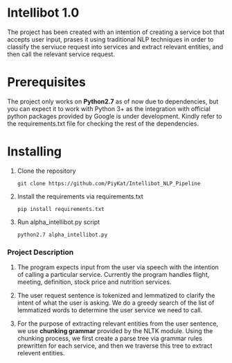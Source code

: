 # Intellibot 1.0 

The project has been created with an intention of creating a service bot that accepts user input, prases it using traditional NLP techniques in order to classify the serviuce request into services and extract relevant entities, and then call the relevant service request.


# Prerequisites

The project only works on <b>Python2.7</b> as of now due to dependencies, but you can expect it to work with Python 3+ as the integration with official python packages provided by Google is under development. Kindly refer to the requirements.txt file for checking the rest of the dependencies.


# Installing

1. Clone the repository
	```
	git clone https://github.com/PiyKat/Intellibot_NLP_Pipeline
	```

2. Install the requirements via requirements.txt
	```
	pip install requirements.txt
	```
3. Run alpha_intellibot.py script
	```
	python2.7 alpha_intellibot.py
	```

### Project Description

1. The program expects input from the user via speech with the intention of calling a particular service. Currently the 	  program handles flight, meeting, definition, stock price and nutrition services.

2. The user request sentence is tokenized and lemmatized to clarify the intent of what the user is asking. We do a greedy search of the list of lemmatized words to determine the user service we need to call.

3. For the purpose of extracting relevant entities from the user sentence, we use <b>chunking grammar</b> provided by the NLTK module. Using the chunking process, we first create a parse tree via grammar rules prewritten for each service, and then we traverse this tree to extract relevent entities. 
